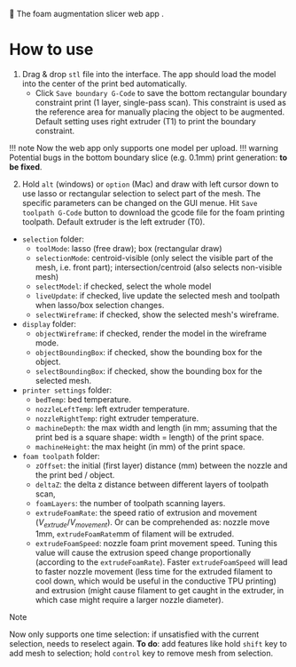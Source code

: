 🧽 The foam augmentation slicer web app .

# How to use
1. Drag & drop `stl` file into the interface. The app should load the model into the center of the print bed automatically. 
    - Click `Save boundary G-Code` to save the bottom rectangular boundary constraint print (1 layer, single-pass scan). This constraint is used as the reference area for manually placing the object to be augmented. Default setting uses right extruder (T1) to print the boundary constraint.

!!! note
    Now the web app only supports one model per upload.
!!! warning
    Potential bugs in the bottom boundary slice (e.g. 0.1mm) print generation: **to be fixed**.

2. Hold `alt` (windows) or `option` (Mac) and draw with left cursor down to use lasso or rectangular selection to select part of the mesh. The specific parameters can be changed on the GUI menue. Hit `Save toolpath G-Code` button to download the gcode file for the foam printing toolpath. Default extruder is the left extruder (T0).
 - `selection` folder:
    - `toolMode`: lasso (free draw); box (rectangular draw)
    - `selectionMode`: centroid-visible (only select the visible part of the mesh, i.e. front part); intersection/centroid (also selects non-visible mesh)
    - `selectModel`: if checked, select the whole model
    - `liveUpdate`: if checked, live update the selected mesh and toolpath when lasso/box selection changes.
    - `selectWireframe`: if checked, show the selected mesh's wireframe.
- `display` folder:
    - `objectWireframe`: if checked, render the model in the wireframe mode.
    - `objectBoundingBox`: if checked, show the bounding box for the object.
    - `selectBoundingBox`: if checked, show the bounding box for the selected mesh.
- `printer settings` folder:
    - `bedTemp`: bed temperature.
    - `nozzleLeftTemp`: left extruder temperature.
    - `nozzleRightTemp`: right extruder temperature.
    - `machineDepth`: the max width and length (in mm; assuming that the print bed is a square shape: width = length) of the print space.
    - `machineHeight`: the max height (in mm) of the print space.
- `foam toolpath` folder:
    - `zOffset`: the initial (first layer) distance (mm) between the nozzle and the print bed / object. 
    - `deltaZ`: the delta z distance between different layers of toolpath scan,
    - `foamLayers`: the number of toolpath scanning layers.
    - `extrudeFoamRate`: the speed ratio of extrusion and movement ($V_{extrude} / V_{movement}$). Or can be comprehended as: nozzle move 1mm, `extrudeFoamRate`mm of filament will be extruded.
    - `extrudeFoamSpeed`: nozzle foam print movement speed. Tuning this value will cause the extrusion speed change proportionally (according to the `extrudeFoamRate`). Faster `extrudeFoamSpeed` will lead to faster nozzle movement (less time for the extruded filament to cool down, which would be useful in the conductive TPU printing) and extrusion (might cause filament to get caught in the extruder, in which case might require a larger nozzle diameter).


> [!NOTE]
> Now only supports one time selection: if unsatisfied with the current selection, needs to reselect again.
> **To do**: add features like hold `shift` key to add mesh to selection; hold `control` key to remove mesh from selection. 